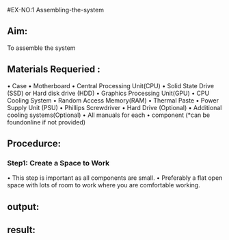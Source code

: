 #EX-NO:1 Assembling-the-system
## Aim:
  To assemble the system 
## Materials Requeried :
 • Case
 • Motherboard
 • Central Processing Unit(CPU)
 • Solid State Drive (SSD) or Hard disk drive (HDD)
 • Graphics Processing Unit(GPU)
 • CPU Cooling System
 • Random Access Memory(RAM)
 • Thermal Paste
 • Power Supply Unit (PSU)
 • Phillips Screwdriver
 • Hard Drive (Optional)
 • Additional cooling systems(Optional)
 • All manuals for each
 • component (*can be foundonline if not provided)
## Procedurce:
   
### Step1: Create a Space to Work
 • This step is important as all components are small.
 • Preferably a flat open space with lots of room to work where you are comfortable working.



## output:
## result:
